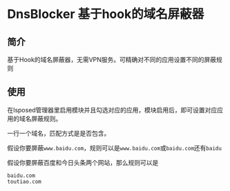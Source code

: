 # DnsBlocker 基于hook的域名屏蔽器

## 简介

基于Hook的域名屏蔽器，无需VPN服务。可精确对不同的应用设置不同的屏蔽规则

## 使用

在lsposed管理器里启用模块并且勾选对应的应用，模块启用后，即可设置对应应用的域名屏蔽规则。

一行一个域名，匹配方式是是否包含。

假设你要屏蔽`www.baidu.com`，规则可以是`www.baidu.com`或`baidu.com`还有`baidu`

假设你要屏蔽百度和今日头条两个网站，那么规则可以是

```
baidu.com
toutiao.com
```



